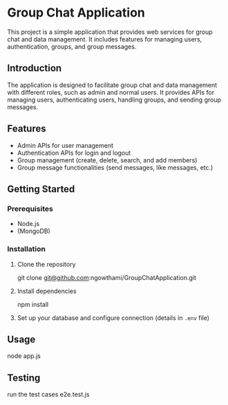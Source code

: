 # Group Chat Application

This project is a simple application that provides web services for group chat and data management. It includes features for managing users, authentication, groups, and group messages.


## Introduction
The application is designed to facilitate group chat and data management with different roles, such as admin and normal users. It provides APIs for managing users, authenticating users, handling groups, and sending group messages.

## Features
- Admin APIs for user management
- Authentication APIs for login and logout
- Group management (create, delete, search, and add members)
- Group message functionalities (send messages, like messages, etc.)

## Getting Started
### Prerequisites
- Node.js
- (MongoDB)

### Installation
1. Clone the repository

    git clone git@github.com:ngowthami/GroupChatApplication.git
    
2. Install dependencies
   
    npm install
    
3. Set up your database and configure connection (details in `.env` file)

## Usage
node app.js

## Testing
run the test cases 
 e2e.test.js


